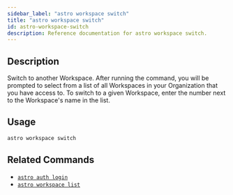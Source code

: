 ```yaml
---
sidebar_label: "astro workspace switch"
title: "astro workspace switch"
id: astro-workspace-switch
description: Reference documentation for astro workspace switch.
---
```


## Description

Switch to another Workspace. After running the command, you will be prompted to select from a list of all Workspaces in your Organization that you have access to. To switch to a given Workspace, enter the number next to the Workspace's name in the list.

## Usage

```sh
astro workspace switch
```

## Related Commands

- [`astro auth login`](cli-reference/astro-auth-login.md)
- [`astro workspace list`](cli-reference/astro-workspace-list.md)
